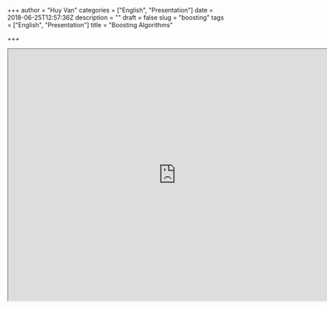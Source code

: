 +++
author = "Huy Van"
categories = ["English", "Presentation"]
date = 2018-06-25T12:57:36Z
description = ""
draft = false
slug = "boosting"
tags = ["English", "Presentation"]
title = "Boosting Algorithms"

+++


<iframe src="https://drive.google.com/file/d/1UCLf-7oAsDa0R-T-1jcWgelSR7mytvGn/preview" width="768" height="576"></iframe>

